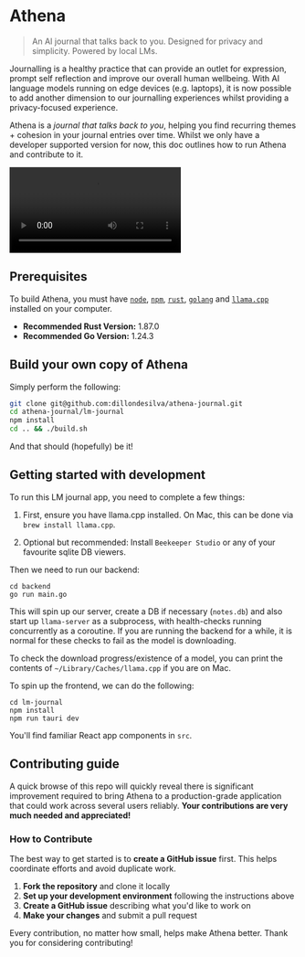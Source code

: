 # Athena
> An AI journal that talks back to you. Designed for privacy and simplicity. Powered by local LMs.

Journalling is a healthy practice that can provide an outlet for expression, prompt self reflection and improve our overall human wellbeing. With AI language models running on edge devices (e.g. laptops), it is now possible to add another dimension to our journalling experiences whilst providing a privacy-focused experience.

Athena is a *journal that talks back to you*, helping you find recurring themes + cohesion in your journal entries over time. Whilst we only have a developer supported version for now, this doc outlines how to run Athena and contribute to it.

![Demo Video](demo.mp4)

## Prerequisites

To build Athena, you must have [`node`](https://nodejs.org/en/download/), [`npm`](https://docs.npmjs.com/downloading-and-installing-node-js-and-npm), [`rust`](https://rustup.rs/), [`golang`](https://golang.org/doc/install) and [`llama.cpp`](https://github.com/ggerganov/llama.cpp) installed on your computer.

- **Recommended Rust Version:** 1.87.0
- **Recommended Go Version:** 1.24.3

## Build your own copy of Athena
Simply perform the following:

```bash
git clone git@github.com:dillondesilva/athena-journal.git
cd athena-journal/lm-journal
npm install
cd .. && ./build.sh
```

And that should (hopefully) be it!

## Getting started with development

To run this LM journal app, you need to complete a few things:

1. First, ensure you have llama.cpp installed. On Mac, this can be done via `brew install llama.cpp`.

2. Optional but recommended: Install `Beekeeper Studio` or any of your favourite sqlite DB viewers.

Then we need to run our backend:

```
cd backend
go run main.go
```

This will spin up our server, create a DB if necessary (`notes.db`) and also start up `llama-server` as a subprocess, with health-checks running concurrently as a coroutine. If you are running the backend for a while, it is normal for these checks to fail as the model is downloading.

To check the download progress/existence of a model, you can print the contents of `~/Library/Caches/llama.cpp` if you are on Mac.

To spin up the frontend, we can do the following:

```
cd lm-journal
npm install
npm run tauri dev
```

You'll find familiar React app components in `src`.

## Contributing guide

A quick browse of this repo will quickly reveal there is significant improvement required to bring Athena to a production-grade application that could work across several users reliably. **Your contributions are very much needed and appreciated!**

### How to Contribute

The best way to get started is to **create a GitHub issue** first. This helps coordinate efforts and avoid duplicate work.

1. **Fork the repository** and clone it locally
2. **Set up your development environment** following the instructions above
3. **Create a GitHub issue** describing what you'd like to work on
4. **Make your changes** and submit a pull request

Every contribution, no matter how small, helps make Athena better. Thank you for considering contributing!
